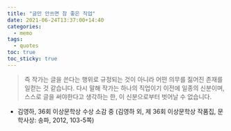 ```yaml
---
title: "글만 안쓰면 참 좋은 직업"
date: 2021-06-24T13:37:00+14:40
categories:
  - memo
tags:
  - quotes
toc: true
toc_sticky: true
---
```


> 즉 작가는 글을 쓴다는 행위로 규정되는 것이 아니라 어떤 의무를 짊어진 존재를 일컫는 것 같습니다. 다시 말해 작가는 하나의 직업이기 이전에 일종의 신분이며, 스스로 글을 써야한다고 생각하는 한, 이 신분으로부터 벗어날 수 없습니다.

- 김영하, 36회 이상문학상 수상 소감 중 (김영하 외, 제 36회 이상문학상 작품집, 문학사상: 송파, 2012, 103-5쪽)
